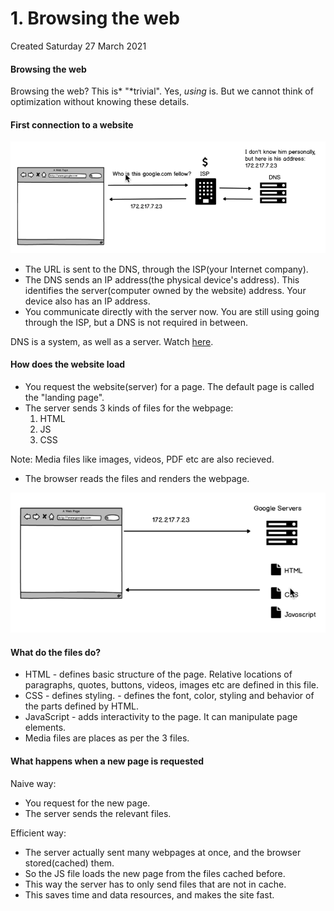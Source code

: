 # 1. Browsing the web
Created Saturday 27 March 2021

#### Browsing the web
Browsing the web? This is* "*trivial". Yes, *using* is. But we cannot think of optimization without knowing these details.

#### First connection to a website
![](/assets/1_Browsing_the_web-image-1.png)

* The URL is sent to the DNS, through the ISP(your Internet company).
* The DNS sends an IP address(the physical device's address). This identifies the server(computer owned by the website) address. Your device also has an IP address.
* You communicate directly with the server now. You are still using going through the ISP, but a DNS is not required in between.

DNS is a system, as well as a server. Watch [here](https://www.youtube.com/watch?v=72snZctFFtA&feature=youtu.be&t=45s).

#### How does the website load

* You request the website(server) for a page. The default page is called the "landing page".
* The server sends 3 kinds of files for the webpage:
	1. HTML
	2. JS
	3. CSS

Note: Media files like images, videos, PDF etc are also recieved.

* The browser reads the files and renders the webpage.

![](/assets/1_Browsing_the_web-image-2.png)

#### What do the files do?

* HTML - defines basic structure of the page. Relative locations of paragraphs, quotes, buttons, videos, images etc are defined in this file.
* CSS - defines styling. - defines the font, color, styling and behavior of the parts defined by HTML.
* JavaScript - adds interactivity to the page. It can manipulate page elements.
* Media files are places as per the 3 files.


#### What happens when a new page is requested
Naive way:

* You request for the new page.
* The server sends the relevant files.

Efficient way:

* The server actually sent many webpages at once, and the browser stored(cached) them.
* So the JS file loads the new page from the files cached before.
* This way the server has to only send files that are not in cache.
* This saves time and data resources, and makes the site fast.


